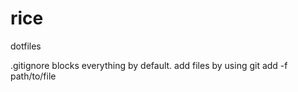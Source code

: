 # rice
dotfiles

.gitignore blocks everything by default. add files by using git add -f path/to/file
